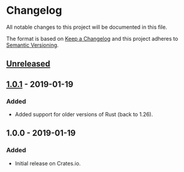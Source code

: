 # Changelog
All notable changes to this project will be documented in this file.

The format is based on [Keep a Changelog](http://keepachangelog.com/en/1.0.0/)
and this project adheres to [Semantic Versioning](http://semver.org/spec/v2.0.0.html).

## [Unreleased]

## [1.0.1] - 2019-01-19
### Added
- Added support for older versions of Rust (back to 1.26).

## 1.0.0 - 2019-01-19
### Added
- Initial release on Crates.io.

[Unreleased]: https://github.com/bheisler/TinyTemplate/compare/1.0.1...HEAD
[1.0.1]: https://github.com/bheisler/TinyTemplate/compare/1.0.0...1.0.1
